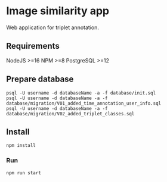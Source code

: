 # Image similarity app

Web application for triplet annotation.

## Requirements

NodeJS >=16
NPM >=8
PostgreSQL >=12

## Prepare database

```
psql -U username -d databaseName -a -f database/init.sql
psql -U username -d databaseName -a -f database/migration/V01_added_time_annotation_user_info.sql
psql -U username -d databaseName -a -f database/migration/V02_added_triplet_classes.sql
```

## Install

```npm install```

### Run

```npm run start```
